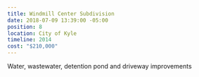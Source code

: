 ```yaml
---
title: Windmill Center Subdivision
date: 2018-07-09 13:39:00 -05:00
position: 8
location: City of Kyle
timeline: 2014
cost: "$210,000"
---
```


Water, wastewater, detention pond and driveway improvements